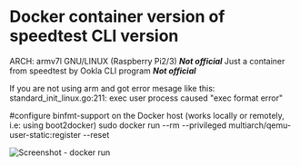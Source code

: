 # Docker container version of speedtest CLI version 
ARCH: armv7l GNU/LINUX (Raspberry Pi2/3)
***Not official*** Just a container from speedtest by Ookla CLI program ***Not official***

If you are not using arm and got error mesage like this: standard_init_linux.go:211: exec user process caused "exec format error"

#configure binfmt-support on the Docker host (works locally or remotely, i.e: using boot2docker)
sudo docker run --rm --privileged multiarch/qemu-user-static:register --reset

![Screenshot - docker run](https://i.imgur.com/l5q6hSu.png)
